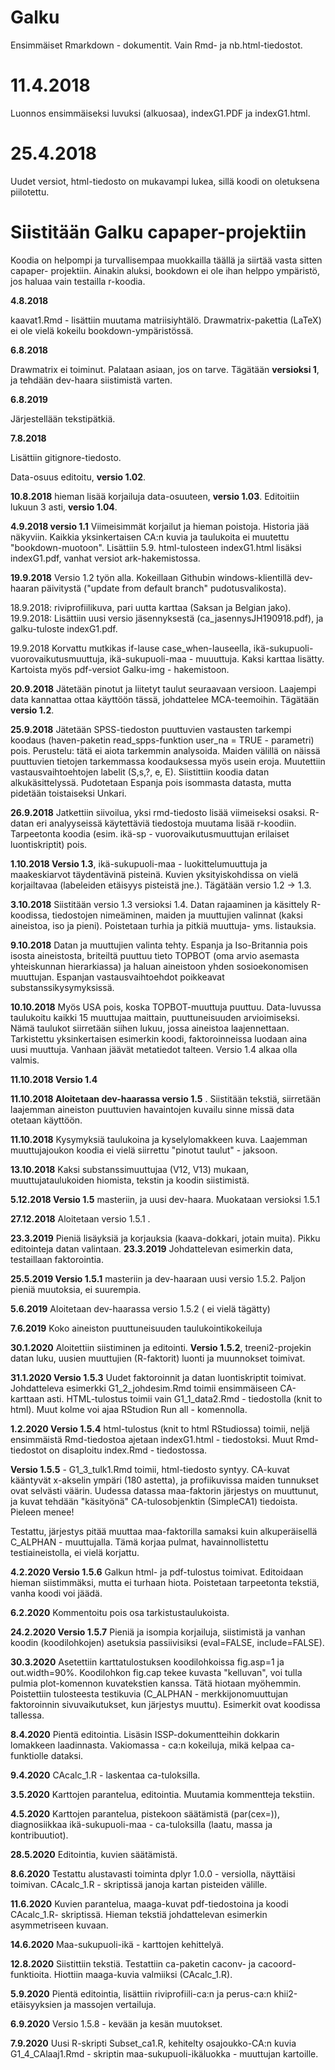 # Galku

Ensimmäiset Rmarkdown - dokumentit. Vain Rmd- ja nb.html-tiedostot.

# 11.4.2018

Luonnos ensimmäiseksi luvuksi (alkuosaa), indexG1.PDF ja indexG1.html.

# 25.4.2018

Uudet versiot, html-tiedosto on mukavampi lukea, sillä koodi on oletuksena piilotettu.

# Siistitään Galku capaper-projektiin

Koodia on helpompi ja turvallisempaa muokkailla täällä ja siirtää vasta sitten capaper- projektiin. Ainakin aluksi, bookdown ei ole ihan helppo ympäristö, jos haluaa vain testailla r-koodia.

**4.8.2018**

kaavat1.Rmd - lisättiin muutama matriisiyhtälö. Drawmatrix-pakettia (LaTeX) ei ole vielä kokeilu bookdown-ympäristössä.

**6.8.2018**

Drawmatrix ei toiminut. Palataan asiaan, jos on tarve. Tägätään **versioksi 1**,
ja tehdään dev-haara siistimistä varten.

**6.8.2019**

Järjestellään tekstipätkiä.

**7.8.2018**

Lisättiin gitignore-tiedosto.

Data-osuus editoitu, **versio 1.02**.

**10.8.2018** hieman lisää korjailuja data-osuuteen, **versio 1.03**. Editoitiin lukuun 3 asti, **versio 1.04**.


**4.9.2018 versio 1.1** Viimeisimmät korjailut ja hieman poistoja. Historia jää näkyviin. Kaikkia yksinkertaisen CA:n kuvia ja taulukoita ei muutettu "bookdown-muotoon". Lisättiin 5.9. html-tulosteen indexG1.html lisäksi indexG1.pdf, vanhat versiot ark-hakemistossa.

**19.9.2018** Versio 1.2 työn alla.
Kokeillaan Githubin windows-klientillä dev-haaran päivitystä ("update from default branch" pudotusvalikosta).

18.9.2018: riviprofiilikuva, pari uutta karttaa (Saksan ja Belgian jako).
19.9.2018: Lisättiin uusi versio jäsennyksestä
 (ca_jasennysJH190918.pdf), ja galku-tuloste indexG1.pdf.

19.9.2018 Korvattu mutkikas if-lause case_when-lauseella, ikä-sukupuoli-vuorovaikutusmuuttuja, ikä-sukupuoli-maa - muuuttuja. Kaksi karttaa lisätty. Kartoista myös pdf-versiot Galku-img - hakemistoon.

**20.9.2018** Jätetään pinotut ja liitetyt taulut seuraavaan versioon. Laajempi data kannattaa ottaa käyttöön tässä, johdattelee MCA-teemoihin. Tägätään **versio 1.2**.

**25.9.2018** Jätetään SPSS-tiedoston puuttuvien vastausten tarkempi koodaus (haven-paketin read_spps-funktion user_na = TRUE - parametri) pois. Perustelu: tätä ei aiota tarkemmin analysoida. Maiden välillä on näissä puuttuvien tietojen tarkemmassa koodauksessa myös usein eroja. Muutettiin vastausvaihtoehtojen labelit (S,s,?, e, E). Siistittiin koodia datan alkukäsittelyssä. Pudotetaan Espanja pois isommasta datasta, mutta pidetään toistaiseksi Unkari.

**26.9.2018** Jatkettiin siivoilua, yksi rmd-tiedosto lisää viimeiseksi osaksi. R-datan eri analyyseissä käytettäviä tiedostoja muutama lisää r-koodiin. Tarpeetonta koodia (esim. ikä-sp - vuorovaikutusmuuttujan erilaiset luontiskriptit) pois.

**1.10.2018 Versio 1.3**, ikä-sukupuoli-maa - luokittelumuuttuja ja maakeskiarvot täydentävinä pisteinä. Kuvien yksityiskohdissa on vielä korjailtavaa (labeleiden etäisyys pisteistä jne.). Tägätään versio 1.2 -> 1.3.

**3.10.2018** Siistitään versio 1.3 versioksi 1.4. Datan rajaaminen ja käsittely R-koodissa, tiedostojen nimeäminen, maiden ja muuttujien valinnat (kaksi aineistoa, iso ja pieni). Poistetaan turhia ja pitkiä muuttuja- yms. listauksia.

**9.10.2018** Datan ja muuttujien valinta tehty. Espanja ja Iso-Britannia pois isosta aineistosta, briteiltä puuttuu tieto TOPBOT (oma arvio asemasta yhteiskunnan hierarkiassa) ja haluan aineistoon yhden sosioekonomisen muuttujan. Espanjan vastausvaihtoehdot poikkeavat substanssikysymyksissä.

**10.10.2018** Myös USA pois, koska TOPBOT-muuttuja puuttuu. Data-luvussa taulukoitu kaikki 15 muuttujaa maittain, puuttuneisuuden arvioimiseksi. Nämä taulukot siirretään siihen lukuu, jossa aineistoa laajennettaan. Tarkistettu yksinkertaisen esimerkin koodi, faktoroinneissa luodaan aina uusi muuttuja. Vanhaan jäävät metatiedot talteen. Versio 1.4 alkaa olla valmis.

**11.10.2018 Versio 1.4**

**11.10.2018 Aloitetaan dev-haarassa versio 1.5** . Siistitään tekstiä, siirretään laajemman aineiston puuttuvien havaintojen kuvailu sinne missä data otetaan käyttöön.

**11.10.2018** Kysymyksiä taulukoina ja kyselylomakkeen kuva. Laajemman muuttujajoukon koodia ei vielä siirrettu "pinotut taulut" - jaksoon.

**13.10.2018** Kaksi substanssimuuttujaa (V12, V13) mukaan, muuttujataulukoiden hiomista, tekstin ja koodin siistimistä.

**5.12.2018 Versio 1.5** masteriin, ja uusi dev-haara. Muokataan versioksi 1.5.1

**27.12.2018** Aloitetaan versio 1.5.1 .

**23.3.2019** Pieniä lisäyksiä ja korjauksia (kaava-dokkari, jotain muita). Pikku editointeja datan valintaan.
**23.3.2019** Johdattelevan esimerkin data, testaillaan faktorointia.

**25.5.2019 Versio 1.5.1** masteriin ja dev-haaraan uusi versio 1.5.2. Paljon pieniä muutoksia, ei suurempia.

**5.6.2019** Aloitetaan dev-haarassa versio 1.5.2 ( ei vielä tägätty)

**7.6.2019** Koko aineiston puuttuneisuuden taulukointikokeiluja

**30.1.2020** Aloitettiin siistiminen ja editointi. **Versio 1.5.2**, treeni2-projekin
datan luku, uusien muuttujien (R-faktorit) luonti ja muunnokset toimivat.

**31.1.2020 Versio 1.5.3** Uudet faktoroinnit ja datan luontiskriptit toimivat.
Johdatteleva esimerkki G1_2_johdesim.Rmd toimii ensimmäiseen CA-karttaan asti.
HTML-tulostus toimii vain G1_1_data2.Rmd - tiedostolla (knit to html). Muut kolme
voi ajaa RStudion Run all - komennolla.

**1.2.2020 Versio 1.5.4** html-tulostus (knit to html RStudiossa) toimii, neljä
ensimmäistä Rmd-tiedostoa ajetaan indexG1.html - tiedostoksi. Muut Rmd-tiedostot
on disaploitu index.Rmd - tiedostossa.

**Versio 1.5.5** - G1_3_tulk1.Rmd toimii, html-tiedosto syntyy. CA-kuvat kääntyvät
x-akselin ympäri (180 astetta), ja profiikuvissa maiden tunnukset ovat selvästi
väärin. Uudessa datassa maa-faktorin järjestys on muuttunut, ja kuvat tehdään
"käsityönä" CA-tulosobjenktin (SimpleCA1) tiedoista. Pieleen menee!

Testattu, järjestys pitää muuttaa maa-faktorilla samaksi kuin alkuperäisellä
C_ALPHAN - muuttujalla. Tämä korjaa pulmat, havainnollistettu testiaineistolla,
ei vielä korjattu.

**4.2.2020 Versio 1.5.6** Galkun html- ja pdf-tulostus toimivat. Editoidaan
hieman siistimmäksi, mutta ei turhaan hiota. Poistetaan tarpeetonta tekstiä,
vanha koodi voi jäädä.

**6.2.2020** Kommentoitu pois osa tarkistustaulukoista.

**24.2.2020 Versio 1.5.7** Pieniä ja isompia korjailuja, siistimistä ja vanhan
koodin (koodilohkojen) asetuksia passiivisiksi (eval=FALSE, include=FALSE).

**30.3.2020** Asetettiin karttatulostuksen koodilohkoissa fig.asp=1 ja
out.width=90%. Koodilohkon fig.cap tekee kuvasta "kelluvan", voi tulla pulmia
plot-komennon kuvatekstien kanssa. Tätä hiotaan myöhemmin.
Poistettiin tulosteesta testikuvia (C_ALPHAN - merkkijonomuuttujan faktoroinnin
sivuvaikutukset, kun järjestys muuttu). Esimerkit ovat koodissa tallessa.

**8.4.2020** Pientä editointia. Lisäsin ISSP-dokumentteihin dokkarin lomakkeen
laadinnasta. Vakiomassa - ca:n kokeiluja, mikä kelpaa ca-funktiolle dataksi.

**9.4.2020** CAcalc_1.R - laskentaa ca-tuloksilla.

**3.5.2020** Karttojen parantelua, editointia. Muutamia kommentteja tekstiin.

**4.5.2020** Karttojen parantelua, pistekoon säätämistä (par(cex=)), diagnosiikkaa
ikä-sukupuoli-maa - ca-tuloksilla (laatu, massa ja kontribuutiot).

**28.5.2020** Editointia, kuvien säätämistä.

**8.6.2020** Testattu alustavasti toiminta dplyr 1.0.0 - versiolla, näyttäisi toimivan.
CAcalc_1.R - skriptissä janoja kartan pisteiden välille.

**11.6.2020** Kuvien parantelua, maaga-kuvat pdf-tiedostoina ja koodi CAcalc_1.R-
skriptissä. Hieman tekstiä johdattelevan esimerkin asymmetriseen kuvaan.

**14.6.2020** Maa-sukupuoli-ikä - karttojen kehittelyä.

**12.8.2020** Siistittiin tekstiä. Testattiin ca-paketin caconv- ja cacoord-funktioita.
Hiottiin maaga-kuvia valmiiksi (CAcalc_1.R).

**5.9.2020** Pientä editointia, lisättiin riviprofiili-ca:n ja perus-ca:n
khii2-etäisyyksien ja massojen vertailuja.

**6.9.2020** Versio 1.5.8 - kevään ja kesän muutokset.

**7.9.2020** Uusi R-skripti Subset_ca1.R, kehitelty osajoukko-CA:n kuvia
G1_4_CAlaaj1.Rmd - skriptin maa-sukupuoli-ikäluokka - muuttujan kartoille.
